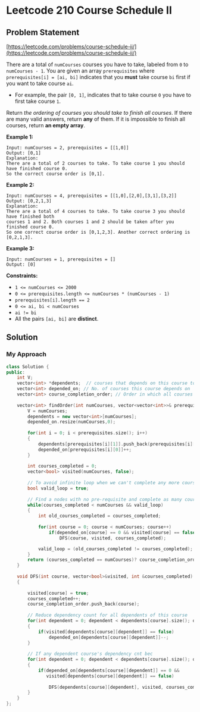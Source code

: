 # Leetcode 210 Course Schedule II

## Problem Statement

[https://leetcode.com/problems/course-schedule-ii/](https://leetcode.com/problems/course-schedule-ii/)

There are a total of `numCourses` courses you have to take, labeled from `0` to `numCourses - 1`. You are given an array `prerequisites` where `prerequisites[i] = [ai, bi]` indicates that you **must** take course `bi` first if you want to take course `ai`.

* For example, the pair `[0, 1]`, indicates that to take course `0` you have to first take course `1`.

Return _the ordering of courses you should take to finish all courses_. If there are many valid answers, return **any** of them. If it is impossible to finish all courses, return **an empty array**.

**Example 1:**

```text
Input: numCourses = 2, prerequisites = [[1,0]]
Output: [0,1]
Explanation: 
There are a total of 2 courses to take. To take course 1 you should have finished course 0. 
So the correct course order is [0,1].
```

**Example 2:**

```text
Input: numCourses = 4, prerequisites = [[1,0],[2,0],[3,1],[3,2]]
Output: [0,2,1,3]
Explanation: 
There are a total of 4 courses to take. To take course 3 you should have finished both 
courses 1 and 2. Both courses 1 and 2 should be taken after you finished course 0.
So one correct course order is [0,1,2,3]. Another correct ordering is [0,2,1,3].
```

**Example 3:**

```text
Input: numCourses = 1, prerequisites = []
Output: [0]
```

**Constraints:**

* `1 <= numCourses <= 2000`
* `0 <= prerequisites.length <= numCourses * (numCourses - 1)`
* `prerequisites[i].length == 2`
* `0 <= ai, bi < numCourses`
* `ai != bi`
* All the pairs `[ai, bi]` are **distinct**.

## Solution

### My Approach

```cpp
class Solution {
public:
    int V;
    vector<int> *dependents;  // courses that depends on this course to be completed
    vector<int> depended_on; // No. of courses this course depends on
    vector<int> course_completion_order; // Order in which all courses can be completed
    
    vector<int> findOrder(int numCourses, vector<vector<int>>& prerequisites) {
        V = numCourses;
        dependents = new vector<int>[numCourses];
        depended_on.resize(numCourses,0);
        
        for(int i = 0; i < prerequisites.size(); i++)
        {
            dependents[prerequisites[i][1]].push_back(prerequisites[i][0]);
            depended_on[prerequisites[i][0]]++;
        }
        
        int courses_completed = 0;
        vector<bool> visited(numCourses, false);
        
        // To avoid infinite loop when we can't complete any more course
        bool valid_loop = true; 
        
        // Find a nodes with no pre-requisite and complete as many courses as possible
        while(courses_completed < numCourses && valid_loop)
        {
            int old_courses_completed = courses_completed;
            
            for(int course = 0; course < numCourses; course++)
                if(depended_on[course] == 0 && visited[course] == false)
                    DFS(course, visited, courses_completed);

            valid_loop = (old_courses_completed != courses_completed);
        }
        return (courses_completed == numCourses)? course_completion_order : vector<int>({});        
    }
    
    void DFS(int course, vector<bool>&visited, int &courses_completed)
    {   
        
        visited[course] = true;
        courses_completed++;
        course_completion_order.push_back(course);
        
        // Reduce dependency count for all dependents of this course
        for(int dependent = 0; dependent < dependents[course].size(); dependent++)
        {
            if(visited[dependents[course][dependent]] == false)
                depended_on[dependents[course][dependent]]--;
        }
        
        // If any dependent course's dependency cnt bec
        for(int dependent = 0; dependent < dependents[course].size(); dependent++)
        {
            if(depended_on[dependents[course][dependent]] == 0 && 
               visited[dependents[course][dependent]] == false)
                
                DFS(dependents[course][dependent], visited, courses_completed);
        }   
    }
};
```

